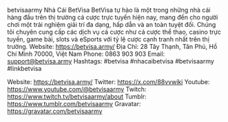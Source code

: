 betvisaarmy
Nhà Cái BetVisa
BetVisa tự hào là một trong những nhà cái hàng đầu trên thị trường cá cược trực tuyến hiện nay, mang đến cho người chơi một trải nghiệm giải trí đa dạng, hấp dẫn và an toàn tuyệt đối. Chúng tôi chuyên cung cấp các dịch vụ cá cược như cá cược thể thao, casino trực tuyến, game bài, slots và eSports với tỷ lệ cược cạnh tranh nhất trên thị trường.
Website: https://betvisa.army/
Địa Chỉ: 28 Tây Thạnh, Tân Phú, Hồ Chí Minh 70000, Việt Nam
Phone: 0863 903 903
Email: support@betvisa.army
Hashtags: #betvisa #nhacaibetvisa #betvisaarmy #linkbetvisa

Website: https://betvisa.army/
Twitter: https://x.com/88vvwiki
Youtube: https://www.youtube.com/@betvisaarmy
Twitch: https://www.twitch.tv/betvisaarmy/about
Tumblr: https://www.tumblr.com/betvisaarmy
Gravatar: https://gravatar.com/betvisaarmy
